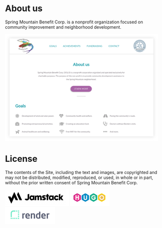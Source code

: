 # About us

Spring Mountain Benefit Corp. is a nonprofit organization focused on community improvement
and neighborhood development.

![alt text](screenshot.png "New design")

# License
The contents of the Site, including the text and images, are copyrighted and may not be
distributed, modified, reproduced, or used, in whole or in part, without the prior written
consent of Spring Mountain Benefit Corp.

[![Jamstack](logo1.png)](https://jamstack.org/)
[![Jamstack](logo3.png)](https://jamstack.org/)
[![Jamstack](logo2.png)](https://jamstack.org/)

